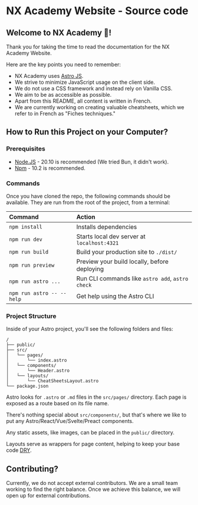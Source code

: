 # NX Academy Website - Source code

## Welcome to NX Academy 👋!

Thank you for taking the time to read the documentation for the NX Academy Website. 

Here are the key points you need to remember:
- NX Academy uses [Astro JS](https://astro.build/).
- We strive to minimize JavaScript usage on the client side.
- We do not use a CSS framework and instead rely on Vanilla CSS.
- We aim to be as accessible as possible.
- Apart from this README, all content is written in French.
- We are currently working on creating valuable cheatsheets, which we refer to in French as "Fiches techniques."


## How to Run this Project on your Computer?

### Prerequisites

- [Node.JS](https://nodejs.org/fr) - 20.10 is recommended (We tried Bun, it didn't work).
- [Npm](https://nodejs.org/en/learn/getting-started/an-introduction-to-the-npm-package-manager) - 10.2 is recommended.

### Commands

Once you have cloned the repo, the following commands should be available. They are run from the root of the project, from a terminal:

| Command                   | Action                                           |
| :------------------------ | :----------------------------------------------- |
| `npm install`             | Installs dependencies                            |
| `npm run dev`             | Starts local dev server at `localhost:4321`      |
| `npm run build`           | Build your production site to `./dist/`          |
| `npm run preview`         | Preview your build locally, before deploying     |
| `npm run astro ...`       | Run CLI commands like `astro add`, `astro check` |
| `npm run astro -- --help` | Get help using the Astro CLI                     |


### Project Structure

Inside of your Astro project, you'll see the following folders and files:

```text
/
├── public/
├── src/
│   └── pages/
│       └── index.astro
│   └── components/
│       └── Header.astro
│   └── layouts/
│       └── CheatSheetsLayout.astro
└── package.json
```

Astro looks for `.astro` or `.md` files in the `src/pages/` directory. Each page is exposed as a route based on its file name.

There's nothing special about `src/components/`, but that's where we like to put any Astro/React/Vue/Svelte/Preact components.

Any static assets, like images, can be placed in the `public/` directory.

Layouts serve as wrappers for page content, helping to keep your base code [DRY](https://en.wikipedia.org/wiki/Don%27t_repeat_yourself).


## Contributing?

Currently, we do not accept external contributors. We are a small team working to find the right balance. Once we achieve this balance, we will open up for external contributions.
